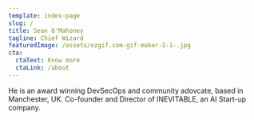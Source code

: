 ```yaml
---
template: index-page
slug: /
title: Sean O'Mahoney
tagline: Chief Wizard
featuredImage: /assets/ezgif.com-gif-maker-2-1-.jpg
cta:
  ctaText: Know more
  ctaLink: /about
---
```

He is an award winning DevSecOps and community adovcate, based in Manchester, UK. Co-founder and Director of INEVITABLE, an AI Start-up company.